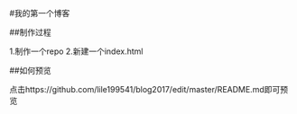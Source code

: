 #我的第一个博客

##制作过程

1.制作一个repo
2.新建一个index.html

##如何预览

点击https://github.com/lile199541/blog2017/edit/master/README.md即可预览
